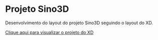 # Projeto Sino3D

Desenvolvimento do layout do projeto Sino3D seguindo o layout do XD.

[Clique aqui para visualizar o projeto do XD](https://xd.adobe.com/view/2b87bcc2-76d3-4822-9415-93225cb2ff97-7ed4/)